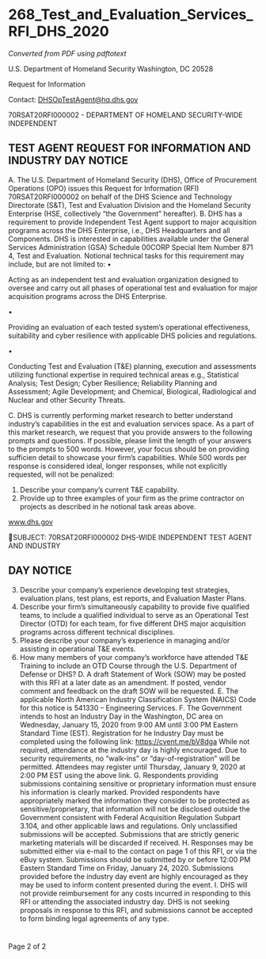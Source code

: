 # 268_Test_and_Evaluation_Services_RFI_DHS_2020

_Converted from PDF using pdftotext_

U.S. Department of Homeland Security
Washington, DC 20528

Request for Information

Contact:
DHSOpTestAgent@hq.dhs.gov

70RSAT20RFI000002 - DEPARTMENT OF HOMELAND SECURITY-WIDE INDEPENDENT
## TEST AGENT REQUEST FOR INFORMATION AND INDUSTRY DAY NOTICE
A. The U.S. Department of Homeland Security (DHS), Office of Procurement Operations (OPO)
issues this Request for Information (RFI) 70RSAT20RFI000002 on behalf of the DHS Science
and Technology Directorate (S&T), Test and Evaluation Division and the Homeland Security
Enterprise (HSE, collectively “the Government” hereafter).
B. DHS has a requirement to provide Independent Test Agent support to major acquisition
programs across the DHS Enterprise, i.e., DHS Headquarters and all Components. DHS is
interested in capabilities available under the General Services Administration (GSA) Schedule
00CORP Special Item Number 871 4, Test and Evaluation. Notional technical tasks for this
requirement may include, but are not limited to:
•

Acting as an independent test and evaluation organization designed to oversee and carry out
all phases of operational test and evaluation for major acquisition programs across the DHS
Enterprise.

•

Providing an evaluation of each tested system’s operational effectiveness, suitability and
cyber resilience with applicable DHS policies and regulations.

•

Conducting Test and Evaluation (T&E) planning, execution and assessments utilizing
functional expertise in required technical areas e.g., Statistical Analysis; Test Design; Cyber
Resilience; Reliability Planning and Assessment; Agile Development; and Chemical,
Biological, Radiological and Nuclear and other Security Threats.

C. DHS is currently performing market research to better understand industry’s capabilities in the
est and evaluation services space. As a part of this market research, we request that you provide
answers to the following prompts and questions. If possible, please limit the length of your
answers to the prompts to 500 words. However, your focus should be on providing sufficien
detail to showcase your firm’s capabilities. While 500 words per response is considered ideal,
longer responses, while not explicitly requested, will not be penalized:
1. Describe your company’s current T&E capability.
2. Provide up to three examples of your firm as the prime contractor on projects as described in
he notional task areas above.

www.dhs.gov

SUBJECT: 70RSAT20RFI000002 DHS-WIDE INDEPENDENT TEST AGENT AND INDUSTRY
## DAY NOTICE
3. Describe your company’s experience developing test strategies, evaluation plans, test plans,
est reports, and Evaluation Master Plans.
4. Describe your firm’s simultaneously capability to provide five qualified teams, to include a
qualified individual to serve as an Operational Test Director (OTD) for each team, for five
different DHS major acquisition programs across different technical disciplines.
5. Please describe your company’s experience in managing and/or assisting in operational T&E
events.
6. How many members of your company’s workforce have attended T&E Training to include
an OTD Course through the U.S. Department of Defense or DHS?
D. A draft Statement of Work (SOW) may be posted with this RFI at a later date as an amendment.
If posted, vendor comment and feedback on the draft SOW will be requested.
E. The applicable North American Industry Classification System (NAICS) Code for this notice is
541330 – Engineering Services.
F. The Government intends to host an Industry Day in the Washington, DC area on Wednesday,
January 15, 2020 from 9:00 AM until 3:00 PM Eastern Standard Time (EST). Registration for
he Industry Day must be completed using the following link:
https://cvent.me/bV8dga
While not required, attendance at the industry day is highly encouraged. Due to security
requirements, no “walk-ins” or “day-of-registration” will be permitted. Attendees may register
until Thursday, January 9, 2020 at 2:00 PM EST using the above link.
G. Respondents providing submissions containing sensitive or proprietary information must ensure
his information is clearly marked. Provided respondents have appropriately marked the
information they consider to be protected as sensitive/proprietary, that information will not be
disclosed outside the Government consistent with Federal Acquisition Regulation Subpart 3.104,
and other applicable laws and regulations. Only unclassified submissions will be accepted.
Submissions that are strictly generic marketing materials will be discarded if received.
H. Responses may be submitted either via e-mail to the contact on page 1 of this RFI, or via the eBuy system. Submissions should be submitted by or before 12:00 PM Eastern Standard Time on
Friday, January 24, 2020. Submissions provided before the industry day event are highly
encouraged as they may be used to inform content presented during the event.
I. DHS will not provide reimbursement for any costs incurred in responding to this RFI or
attending the associated industry day. DHS is not seeking proposals in response to this RFI, and
submissions cannot be accepted to form binding legal agreements of any type.
#

Page 2 of 2

